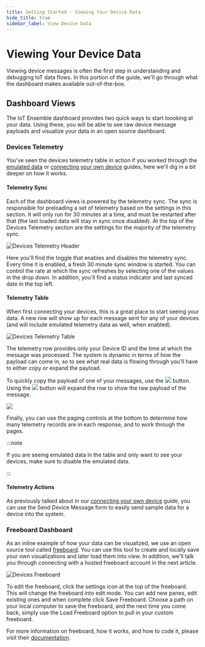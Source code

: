 ```yaml
---
title: Getting Started - Viewing Your Device Data
hide_title: true
sidebar_label: View Device Data
---
```


# Viewing Your Device Data

Viewing device messages is often the first step in understanding and debugging IoT data flows.  In this portion of the guide, we'll go through what the dashboard makes available out-of-the-box.

## Dashboard Views

The IoT Ensemble dashboard provides two quick ways to start loooking at your data.  Using these, you will be able to see raw device message payloads and visualize your data in an open source dashboard.

### Devices Telemetry

You've seen the devices telemetry table in action if you worked through the [emulated data](../getting-started/emulated-data) or [connecting your own device](../getting-started/connecting-your-first-device) guides, here we'll dig in a bit deeper on how it works.  

#### Telemetry Sync

Each of the dashboard views is powered by the telemetry sync.  The sync is responsible for preloading a set of telemetry based on the settings in this section.  It will only run for 30 minutes at a time, and must be restarted after that (the last loaded data will stay in sync once disabled).  At the top of the Devices Telemetry section are the settings for the majority of the telemetry sync.  

![Devices Telemetry Header](/img/screenshots/dashboard-devices-telemetry-header.png)

Here you'll find the toggle that enables and disables the telemetry sync.  Every time it is enabled, a fresh 30 minute sync window is started.  You can control the rate at which the sync refreshes by selecting one of the values in the drop down.  In addition, you'll find a status indicator and last synced date in the top left.

#### Telemetry Table

When first connecting your devices, this is a great place to start seeing your data.  A new row will show up for each message sent for any of your devices (and will include emulated telemetry data as well, when enabled).

![Devices Telemetry Table](/img/screenshots/dashboard-devices-telemetry-table.png)

The telemetry row provides only your Device ID and the time at which the message was processed.  The system is dynamic in terms of how the payload can come in, so to see what real data is flowing through you'll have to either copy or expand the payload.  

To quickly copy the payload of one of your messages, use the <img src="/img/screenshots/icon-telemetry-copy-payload.png" class="text-image" /> button.  Using the <img src="/img/screenshots/icon-telemetry-expand-payload.png" class="text-image" /> button will expand the row to show the raw payload of the message.

<img src="/img/screenshots/dashboard-devices-telemetry-table-payload.png" />

Finally, you can use the paging controls at the bottom to determine how many telemetry records are in each response, and to work through the pages.

:::note

If you are seeing emulated data in the table and only want to see your devices, make sure to disable the emulated data.

:::

#### Telemetry Actions

As previously talked about in our [connecting your own device](../getting-started/connecting-your-first-device) guide, you can use the Send Device Message form to easily send sample data for a device into the system.

### Freeboard Dashboard

As an inline example of how your data can be visualized, we use an open source tool called [freeboard](http://freeboard.io/).  You can use this tool to create and locally save your own visualizations and later load them into view.  In addition, we'll talk you through connecting with a hosted freeboard account in the next article.

![Devices Freeboard](/img/screenshots/dashboard-devices-freeboard.png)

To edit the freeboard, click the settings icon at the top of the freeboard.  This will change the freeboard into edit mode.  You can add new panes, edit existing ones and when complete click Save Freeboard.  Choose a path on your local computer to save the freeboard, and the next time you come back, simply use the Load Freeboard option to pull in your custom freeboard.

For more information on freeboard, how it works, and how to code it, please visit their [documentation](https://github.com/Freeboard/freeboard).

<!-- ### Observations 

### Sensor Metadata -->
